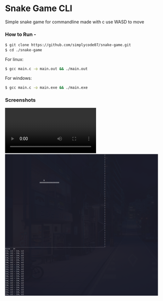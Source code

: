 
# Snake Game CLI
Simple snake game for commandline made with c
use WASD to move

### How to Run -

```bash
$ git clone https://github.com/simplycode07/snake-game.git
$ cd ./snake-game
```

For linux:
```bash 
$ gcc main.c -o main.out && ./main.out
```

For windows:
```bash
$ gcc main.c -o main.exe && ./main.exe
```


### Screenshots 
![recording](screenshots/Screencast%202023-09-17%2000:44:35.mp4)
![brr](screenshots/Screenshot%20from%202023-09-17%2001-04-04.png)
